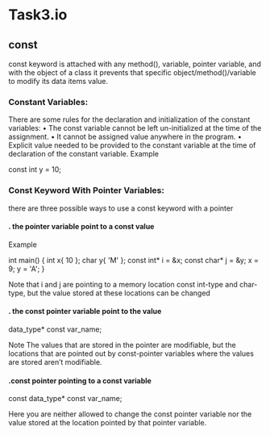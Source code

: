 # Task3.io
## const
 const keyword is attached with any method(), variable, pointer variable, and with the object of a class it prevents that specific object/method()/variable to modify its data items value.
### Constant Variables:
There are some rules for the declaration and initialization of the constant variables:
•	The const variable cannot be left un-initialized at the time of the assignment.
•	It cannot be assigned value anywhere in the program.
•	Explicit value needed to be provided to the constant variable at the time of declaration of the constant variable.
Example 
>
const int y = 10;
>
### Const Keyword With Pointer Variables:
there are three possible ways to use a const keyword with a pointer
#### . the pointer variable point to a const value
Example
>
int main()
{
    int x{ 10 };
    char y{ 'M' };
    const int* i = &x;
    const char* j = &y;
     x = 9;
    y = 'A';
}
> 
Note that i and j are pointing to a memory location const int-type and char-type, but the value stored at these locations can be changed 
#### . the const pointer variable point to the value
>
data_type* const var_name;
>
Note  The values that are stored in the pointer are modifiable, but the locations that are pointed out by const-pointer variables where the values are stored aren’t modifiable. 

#### .const pointer pointing to a const variable
>
const data_type* const var_name;
>
Here  you are neither allowed to change the const pointer variable nor the value stored at the location pointed by that pointer variable.
